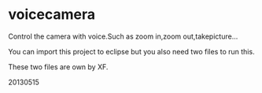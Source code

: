 voicecamera
===========

Control the camera with voice.Such as zoom in,zoom out,takepicture... 

You can import this project to eclipse but you also need two files to run this.

These two files are own by XF.

20130515
